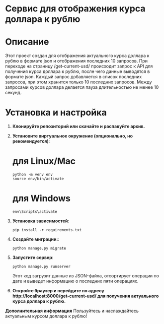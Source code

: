 # Сервис для отображения курса доллара к рублю
# Описание

Этот проект создан для отображения актуального курса доллара к рублю в формате json и отображения последних 10 запросов. При переходе на страницу /get-current-usd/ происходит запрос к API для получения курса доллара к рублю, после чего данные выводятся в формате json. Каждый запрос добавляется в список последних запросов, при этом хранится только 10 последних запросов. Между запросами курсов доллара делается пауза длительностью не менее 10 секунд.

# Установка и настройка

1. **Клонируйте репозиторий или скачайте и распакуйте архив.**
2. **Установите виртуальное окружение (опционально, но рекомендуется)**:
   # для Linux/Mac
   ```
   python -m venv env
   source env/bin/activate
   ```
   # для Windows
   ```
   env\Scripts\activate  
   ```
4. **Установка зависимостей**: 
    ```
    pip install -r requirements.txt
    ```
2. **Создайте миграции:**: 
    ```
    python manage.py migrate
    ```
3. **Запустите сервер**: 
    ```
    python manage.py runserver
    ```
    Этот код загрузит данные из JSON-файла, отсортирует операции по дате и выведет информацию о последних пяти операциях.

4. **Откройте браузер и перейдите по адресу http://localhost:8000/get-current-usd/ для получения актуального курса доллара к рублю.**

**Дополнительная информация**
Пользуйтесь и наслаждайтесь актуальным курсом доллара к рублю!
